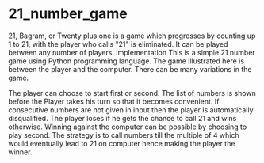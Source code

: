 # 21_number_game
21, Bagram, or Twenty plus one is a game which progresses by counting up 1 to 21, 
with the player who calls "21" is eliminated. It can be played between any number of players. 
Implementation This is a simple 21 number game using Python programming language. 
The game illustrated here is between the player and the computer. 
There can be many variations in the game.

The player can choose to start first or second.
The list of numbers is shown before the Player takes his turn so that it becomes convenient.
If consecutive numbers are not given in input then the player is automatically disqualified.
The player loses if he gets the chance to call 21 and wins otherwise.
Winning against the computer can be possible by choosing to play second. 
The strategy is to call numbers till the multiple of 4 which would eventually 
lead to 21 on computer hence making the player the winner. 
